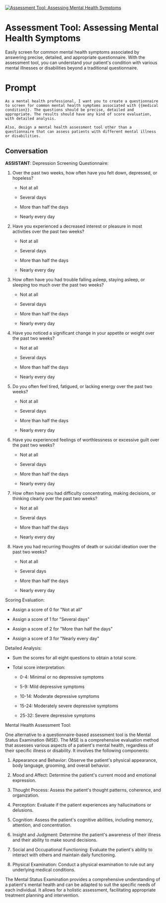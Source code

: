 
[![Assessment Tool: Assessing Mental Health Symptoms](https://flow-prompt-covers.s3.us-west-1.amazonaws.com/icon/illustrative/illus_6.png)]()
# Assessment Tool: Assessing Mental Health Symptoms 
Easily screen for common mental health symptoms associated by answering precise, detailed, and appropriate questionnaire. With the assessment tool, you can understand your patient's condition with various mental illnesses or disabilities beyond a traditional questionnaire. 

# Prompt

```
As a mental health professional, I want you to create a questionnaire to screen for common mental health symptoms associated with {{medical condition}}. The questions should be precise, detailed and appropriate. The results should have any kind of score evaluation, with detailed analysis.  

Also, design a mental health assessment tool other than a questionnaire that can assess patients with different mental illness or disabilities. 
```

## Conversation

**ASSISTANT**: Depression Screening Questionnaire:



1. Over the past two weeks, how often have you felt down, depressed, or hopeless?

   - Not at all

   - Several days

   - More than half the days

   - Nearly every day



2. Have you experienced a decreased interest or pleasure in most activities over the past two weeks?

   - Not at all

   - Several days

   - More than half the days

   - Nearly every day



3. How often have you had trouble falling asleep, staying asleep, or sleeping too much over the past two weeks?

   - Not at all

   - Several days

   - More than half the days

   - Nearly every day



4. Have you noticed a significant change in your appetite or weight over the past two weeks?

   - Not at all

   - Several days

   - More than half the days

   - Nearly every day



5. Do you often feel tired, fatigued, or lacking energy over the past two weeks?

   - Not at all

   - Several days

   - More than half the days

   - Nearly every day



6. Have you experienced feelings of worthlessness or excessive guilt over the past two weeks?

   - Not at all

   - Several days

   - More than half the days

   - Nearly every day



7. How often have you had difficulty concentrating, making decisions, or thinking clearly over the past two weeks?

   - Not at all

   - Several days

   - More than half the days

   - Nearly every day



8. Have you had recurring thoughts of death or suicidal ideation over the past two weeks?

   - Not at all

   - Several days

   - More than half the days

   - Nearly every day



Scoring Evaluation:

- Assign a score of 0 for "Not at all"

- Assign a score of 1 for "Several days"

- Assign a score of 2 for "More than half the days"

- Assign a score of 3 for "Nearly every day"



Detailed Analysis:

- Sum the scores for all eight questions to obtain a total score.

- Total score interpretation:

  - 0-4: Minimal or no depressive symptoms

  - 5-9: Mild depressive symptoms

  - 10-14: Moderate depressive symptoms

  - 15-24: Moderately severe depressive symptoms

  - 25-32: Severe depressive symptoms



Mental Health Assessment Tool:



One alternative to a questionnaire-based assessment tool is the Mental Status Examination (MSE). The MSE is a comprehensive evaluation method that assesses various aspects of a patient's mental health, regardless of their specific illness or disability. It involves the following components:



1. Appearance and Behavior: Observe the patient's physical appearance, body language, grooming, and overall behavior.



2. Mood and Affect: Determine the patient's current mood and emotional expression.



3. Thought Process: Assess the patient's thought patterns, coherence, and organization.



4. Perception: Evaluate if the patient experiences any hallucinations or delusions.



5. Cognition: Assess the patient's cognitive abilities, including memory, attention, and concentration.



6. Insight and Judgment: Determine the patient's awareness of their illness and their ability to make sound decisions.



7. Social and Occupational Functioning: Evaluate the patient's ability to interact with others and maintain daily functioning.



8. Physical Examination: Conduct a physical examination to rule out any underlying medical conditions.



The Mental Status Examination provides a comprehensive understanding of a patient's mental health and can be adapted to suit the specific needs of each individual. It allows for a holistic assessment, facilitating appropriate treatment planning and intervention.


